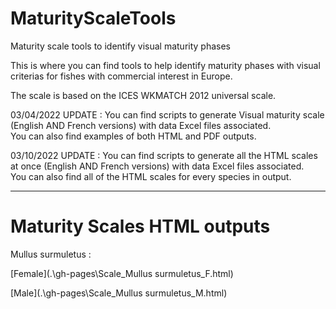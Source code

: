 # MaturityScaleTools
Maturity scale tools to identify visual maturity phases

This is where you can find tools to help identify maturity phases with visual criterias for fishes with commercial interest in Europe.

The scale is based on the ICES WKMATCH 2012 universal scale.

03/04/2022 UPDATE :
You can find scripts to generate Visual maturity scale (English AND French versions) with data Excel files associated.  
You can also find examples of both HTML and PDF outputs.

03/10/2022 UPDATE : 
You can find scripts to generate all the HTML scales at once (English AND French versions) with data Excel files associated.  
You can also find all of the HTML scales for every species in output.

---

# Maturity Scales HTML outputs

Mullus surmuletus : 

[Female](.\gh-pages\Scale_Mullus surmuletus_F.html)

[Male](.\gh-pages\Scale_Mullus surmuletus_M.html)
